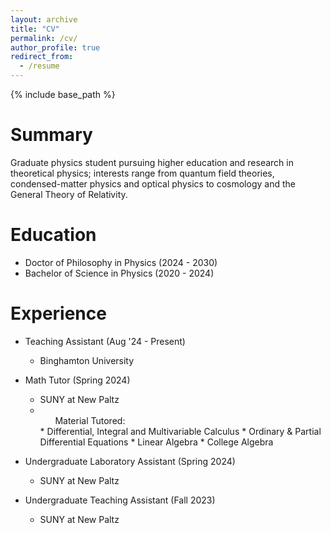 ```yaml
---
layout: archive
title: "CV"
permalink: /cv/
author_profile: true
redirect_from:
  - /resume
---
```


{% include base_path %}

Summary
======
Graduate physics student pursuing higher education and research in theoretical physics; interests range
from quantum field theories, condensed-matter physics and optical physics to cosmology and the General
Theory of Relativity.

Education
======
* Doctor of Philosophy in Physics (2024 - 2030) 
* Bachelor of Science in Physics (2020 - 2024) 

Experience
======
* Teaching Assistant (Aug '24 - Present)
  * Binghamton University

* Math Tutor (Spring 2024)
  * SUNY at New Paltz
  * <ul>Material Tutored:</ul>
    * Differential, Integral and Multivariable Calculus
    * Ordinary & Partial Differential Equations
    * Linear Algebra
    * College Algebra

* Undergraduate Laboratory Assistant (Spring 2024)
  * SUNY at New Paltz

* Undergraduate Teaching Assistant (Fall 2023)
  * SUNY at New Paltz
